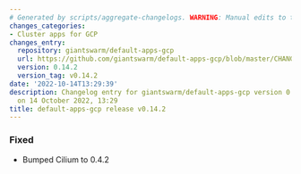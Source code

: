 ```yaml
---
# Generated by scripts/aggregate-changelogs. WARNING: Manual edits to this files will be overwritten.
changes_categories:
- Cluster apps for GCP
changes_entry:
  repository: giantswarm/default-apps-gcp
  url: https://github.com/giantswarm/default-apps-gcp/blob/master/CHANGELOG.md#0142---2022-10-14
  version: 0.14.2
  version_tag: v0.14.2
date: '2022-10-14T13:29:39'
description: Changelog entry for giantswarm/default-apps-gcp version 0.14.2, published
  on 14 October 2022, 13:29
title: default-apps-gcp release v0.14.2
---
```


### Fixed
- Bumped Cilium to 0.4.2
